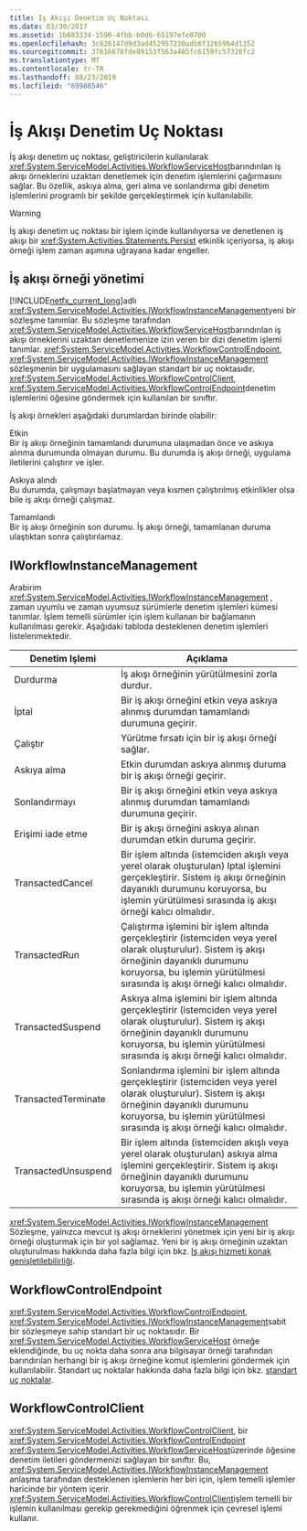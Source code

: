 ```yaml
---
title: İş Akışı Denetim Uç Noktası
ms.date: 03/30/2017
ms.assetid: 1b883334-1590-4fbb-b0d6-65197efe0700
ms.openlocfilehash: 3c826147d9d3ad452957230adb8f32659b4d1352
ms.sourcegitcommit: 37616676fde89153f563a485fc6159fc57326fc2
ms.translationtype: MT
ms.contentlocale: tr-TR
ms.lasthandoff: 08/23/2019
ms.locfileid: "69988546"
---
```

# <a name="workflow-control-endpoint"></a>İş Akışı Denetim Uç Noktası
İş akışı denetim uç noktası, geliştiricilerin kullanılarak <xref:System.ServiceModel.Activities.WorkflowServiceHost>barındırılan iş akışı örneklerini uzaktan denetlemek için denetim işlemlerini çağırmasını sağlar. Bu özellik, askıya alma, geri alma ve sonlandırma gibi denetim işlemlerini programlı bir şekilde gerçekleştirmek için kullanılabilir.  
  
> [!WARNING]
> İş akışı denetim uç noktası bir işlem içinde kullanılıyorsa ve denetlenen iş akışı bir <xref:System.Activities.Statements.Persist> etkinlik içeriyorsa, iş akışı örneği işlem zaman aşımına uğrayana kadar engeller.  
  
## <a name="workflow-instance-management"></a>İş akışı örneği yönetimi  
 [!INCLUDE[netfx_current_long](../../../../includes/netfx-current-long-md.md)]adlı <xref:System.ServiceModel.Activities.IWorkflowInstanceManagement>yeni bir sözleşme tanımlar. Bu sözleşme tarafından <xref:System.ServiceModel.Activities.WorkflowServiceHost>barındırılan iş akışı örneklerini uzaktan denetlemenize izin veren bir dizi denetim işlemi tanımlar. <xref:System.ServiceModel.Activities.WorkflowControlEndpoint>, <xref:System.ServiceModel.Activities.IWorkflowInstanceManagement> sözleşmenin bir uygulamasını sağlayan standart bir uç noktasıdır. <xref:System.ServiceModel.Activities.WorkflowControlClient>, <xref:System.ServiceModel.Activities.WorkflowControlEndpoint>denetim işlemlerini öğesine göndermek için kullanılan bir sınıftır.  
  
 İş akışı örnekleri aşağıdaki durumlardan birinde olabilir:  
  
 Etkin  
 Bir iş akışı örneğinin tamamlandı durumuna ulaşmadan önce ve askıya alınma durumunda olmayan durumu. Bu durumda iş akışı örneği, uygulama iletilerini çalıştırır ve işler.  
  
 Askıya alındı  
 Bu durumda, çalışmayı başlatmayan veya kısmen çalıştırılmış etkinlikler olsa bile iş akışı örneği çalışmaz.  
  
 Tamamlandı  
 Bir iş akışı örneğinin son durumu. İş akışı örneği, tamamlanan duruma ulaştıktan sonra çalıştırılamaz.  
  
## <a name="iworkflowinstancemanagement"></a>IWorkflowInstanceManagement  
 Arabirim <xref:System.ServiceModel.Activities.IWorkflowInstanceManagement> , zaman uyumlu ve zaman uyumsuz sürümlerle denetim işlemleri kümesi tanımlar. İşlem temelli sürümler için işlem kullanan bir bağlamanın kullanılması gerekir. Aşağıdaki tabloda desteklenen denetim işlemleri listelenmektedir.  
  
|Denetim Işlemi|Açıklama|  
|-----------------------|-----------------|  
|Durdurma|İş akışı örneğinin yürütülmesini zorla durdur.|  
|İptal|Bir iş akışı örneğini etkin veya askıya alınmış durumdan tamamlandı durumuna geçirir.|  
|Çalıştır|Yürütme fırsatı için bir iş akışı örneği sağlar.|  
|Askıya alma|Etkin durumdan askıya alınmış duruma bir iş akışı örneği geçirir.|  
|Sonlandırmayı|Bir iş akışı örneğini etkin veya askıya alınmış durumdan tamamlandı durumuna geçirir.|  
|Erişimi iade etme|Bir iş akışı örneğini askıya alınan durumdan etkin duruma geçirir.|  
|TransactedCancel|Bir işlem altında (istemciden akışlı veya yerel olarak oluşturulan) Iptal işlemini gerçekleştirir. Sistem iş akışı örneğinin dayanıklı durumunu koruyorsa, bu işlemin yürütülmesi sırasında iş akışı örneği kalıcı olmalıdır.|  
|TransactedRun|Çalıştırma işlemini bir işlem altında gerçekleştirir (istemciden veya yerel olarak oluşturulur). Sistem iş akışı örneğinin dayanıklı durumunu koruyorsa, bu işlemin yürütülmesi sırasında iş akışı örneği kalıcı olmalıdır.|  
|TransactedSuspend|Askıya alma işlemini bir işlem altında gerçekleştirir (istemciden veya yerel olarak oluşturulur). Sistem iş akışı örneğinin dayanıklı durumunu koruyorsa, bu işlemin yürütülmesi sırasında iş akışı örneği kalıcı olmalıdır.|  
|TransactedTerminate|Sonlandırma işlemini bir işlem altında gerçekleştirir (istemciden veya yerel olarak oluşturulur). Sistem iş akışı örneğinin dayanıklı durumunu koruyorsa, bu işlemin yürütülmesi sırasında iş akışı örneği kalıcı olmalıdır.|  
|TransactedUnsuspend|Bir işlem altında (istemciden akışlı veya yerel olarak oluşturulan) askıya alma işlemini gerçekleştirir. Sistem iş akışı örneğinin dayanıklı durumunu koruyorsa, bu işlemin yürütülmesi sırasında iş akışı örneği kalıcı olmalıdır.|  
  
 <xref:System.ServiceModel.Activities.IWorkflowInstanceManagement> Sözleşme, yalnızca mevcut iş akışı örneklerini yönetmek için yeni bir iş akışı örneği oluşturmak için bir yol sağlamaz. Yeni bir iş akışı örneğinin uzaktan oluşturulması hakkında daha fazla bilgi için bkz. [Iş akışı hizmeti konak genişletilebilirliği](../../../../docs/framework/wcf/feature-details/workflow-service-host-extensibility.md).  
  
## <a name="workflowcontrolendpoint"></a>WorkflowControlEndpoint  
 <xref:System.ServiceModel.Activities.WorkflowControlEndpoint>, <xref:System.ServiceModel.Activities.IWorkflowInstanceManagement>sabit bir sözleşmeye sahip standart bir uç noktasıdır. Bir <xref:System.ServiceModel.Activities.WorkflowServiceHost> örneğe eklendiğinde, bu uç nokta daha sonra ana bilgisayar örneği tarafından barındırılan herhangi bir iş akışı örneğine komut işlemlerini göndermek için kullanılabilir. Standart uç noktalar hakkında daha fazla bilgi için bkz. [standart uç noktalar](../../../../docs/framework/wcf/feature-details/standard-endpoints.md).  
  
## <a name="workflowcontrolclient"></a>WorkflowControlClient  
 <xref:System.ServiceModel.Activities.WorkflowControlClient>, bir <xref:System.ServiceModel.Activities.WorkflowControlEndpoint> <xref:System.ServiceModel.Activities.WorkflowServiceHost>üzerinde öğesine denetim iletileri göndermenizi sağlayan bir sınıftır. Bu, <xref:System.ServiceModel.Activities.IWorkflowInstanceManagement> anlaşma tarafından desteklenen işlemlerin her biri için, işlem temelli işlemler haricinde bir yöntem içerir. <xref:System.ServiceModel.Activities.WorkflowControlClient>işlem temelli bir işlemin kullanılması gerekip gerekmediğini öğrenmek için çevresel işlemi kullanır.
